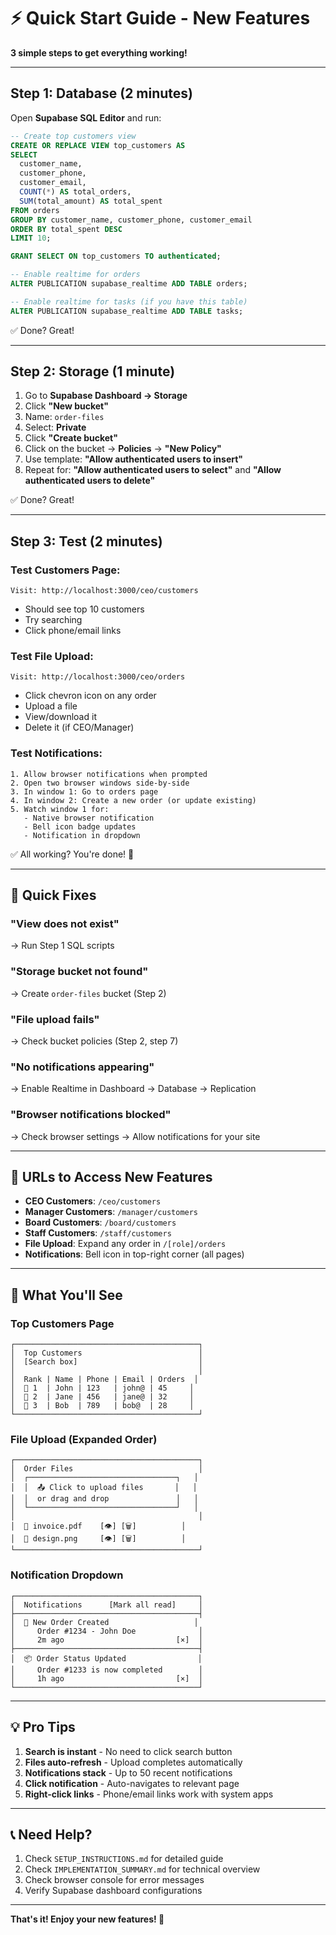 # ⚡ Quick Start Guide - New Features

**3 simple steps to get everything working!**

---

## Step 1: Database (2 minutes)

Open **Supabase SQL Editor** and run:

```sql
-- Create top customers view
CREATE OR REPLACE VIEW top_customers AS
SELECT
  customer_name,
  customer_phone,
  customer_email,
  COUNT(*) AS total_orders,
  SUM(total_amount) AS total_spent
FROM orders
GROUP BY customer_name, customer_phone, customer_email
ORDER BY total_spent DESC
LIMIT 10;

GRANT SELECT ON top_customers TO authenticated;

-- Enable realtime for orders
ALTER PUBLICATION supabase_realtime ADD TABLE orders;

-- Enable realtime for tasks (if you have this table)
ALTER PUBLICATION supabase_realtime ADD TABLE tasks;
```

✅ Done? Great!

---

## Step 2: Storage (1 minute)

1. Go to **Supabase Dashboard → Storage**
2. Click **"New bucket"**
3. Name: `order-files`
4. Select: **Private**
5. Click **"Create bucket"**
6. Click on the bucket → **Policies** → **"New Policy"**
7. Use template: **"Allow authenticated users to insert"**
8. Repeat for: **"Allow authenticated users to select"** and **"Allow authenticated users to delete"**

✅ Done? Great!

---

## Step 3: Test (2 minutes)

### Test Customers Page:
```
Visit: http://localhost:3000/ceo/customers
```
- Should see top 10 customers
- Try searching
- Click phone/email links

### Test File Upload:
```
Visit: http://localhost:3000/ceo/orders
```
- Click chevron icon on any order
- Upload a file
- View/download it
- Delete it (if CEO/Manager)

### Test Notifications:
```
1. Allow browser notifications when prompted
2. Open two browser windows side-by-side
3. In window 1: Go to orders page
4. In window 2: Create a new order (or update existing)
5. Watch window 1 for:
   - Native browser notification
   - Bell icon badge updates
   - Notification in dropdown
```

✅ All working? You're done! 🎉

---

## 🔧 Quick Fixes

### "View does not exist"
→ Run Step 1 SQL scripts

### "Storage bucket not found"
→ Create `order-files` bucket (Step 2)

### "File upload fails"
→ Check bucket policies (Step 2, step 7)

### "No notifications appearing"
→ Enable Realtime in Dashboard → Database → Replication

### "Browser notifications blocked"
→ Check browser settings → Allow notifications for your site

---

## 📍 URLs to Access New Features

- **CEO Customers**: `/ceo/customers`
- **Manager Customers**: `/manager/customers`
- **Board Customers**: `/board/customers`
- **Staff Customers**: `/staff/customers`
- **File Upload**: Expand any order in `/[role]/orders`
- **Notifications**: Bell icon in top-right corner (all pages)

---

## 🎨 What You'll See

### Top Customers Page
```
┌─────────────────────────────────────────┐
│  Top Customers                          │
│  [Search box]                           │
│                                         │
│  Rank | Name | Phone | Email | Orders  │
│  🥇 1  | John | 123   | john@ | 45     │
│  🥈 2  | Jane | 456   | jane@ | 32     │
│  🥉 3  | Bob  | 789   | bob@  | 28     │
└─────────────────────────────────────────┘
```

### File Upload (Expanded Order)
```
┌─────────────────────────────────────────┐
│  Order Files                            │
│  ┌─────────────────────────────────┐   │
│  │  📤 Click to upload files       │   │
│  │  or drag and drop               │   │
│  └─────────────────────────────────┘   │
│                                         │
│  📎 invoice.pdf    [👁️] [🗑️]          │
│  📎 design.png     [👁️] [🗑️]          │
└─────────────────────────────────────────┘
```

### Notification Dropdown
```
┌─────────────────────────────────────────┐
│  Notifications      [Mark all read]     │
├─────────────────────────────────────────┤
│  🧾 New Order Created                   │
│     Order #1234 - John Doe              │
│     2m ago                         [×]  │
├─────────────────────────────────────────┤
│  📦 Order Status Updated                │
│     Order #1233 is now completed        │
│     1h ago                         [×]  │
└─────────────────────────────────────────┘
```

---

## 💡 Pro Tips

1. **Search is instant** - No need to click search button
2. **Files auto-refresh** - Upload completes automatically
3. **Notifications stack** - Up to 50 recent notifications
4. **Click notification** - Auto-navigates to relevant page
5. **Right-click links** - Phone/email links work with system apps

---

## 📞 Need Help?

1. Check `SETUP_INSTRUCTIONS.md` for detailed guide
2. Check `IMPLEMENTATION_SUMMARY.md` for technical overview
3. Check browser console for error messages
4. Verify Supabase dashboard configurations

---

**That's it! Enjoy your new features! 🎉**

